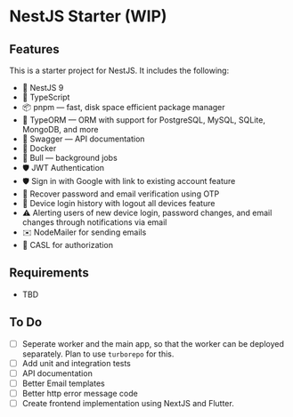 # NestJS Starter (WIP)

## Features

This is a starter project for NestJS. It includes the following:

- 🚀 NestJS 9
- 📖 TypeScript
- 📦 pnpm — fast, disk space efficient package manager
- 📕 TypeORM — ORM with support for PostgreSQL, MySQL, SQLite, MongoDB, and more
- 📃 Swagger — API documentation
- 🚢 Docker
- 👷 Bull — background jobs
- 🛡️ JWT Authentication
- 🛡️ Sign in with Google with link to existing account feature
- 🔐 Recover password and email verification using OTP
- 📱 Device login history with logout all devices feature
- ⚠️ Alerting users of new device login, password changes, and email changes through notifications via email
- ✉️ NodeMailer for sending emails
- 💂 CASL for authorization

## Requirements

- TBD

## To Do

- [ ] Seperate worker and the main app, so that the worker can be deployed separately. Plan to use `turborepo` for this.
- [ ] Add unit and integration tests
- [ ] API documentation
- [ ] Better Email templates
- [ ] Better http error message code
- [ ] Create frontend implementation using NextJS and Flutter.
